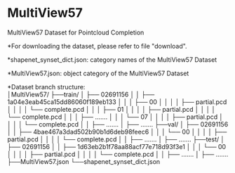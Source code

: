 # MultiView57
MultiView57 Dataset for Pointcloud Completion

*For downloading the dataset, please refer to file "download".

*shapenet_synset_dict.json: category names of the MultiView57 Dataset

*MultiView57.json: object category of the MultiView57 Dataset 

*Dataset branch structure:  
│MultiView57/
├──train/
│  ├── 02691156
│  │   ├── 1a04e3eab45ca15dd86060f189eb133
│  │   │   ├── 00
│  │   │   │   ├── partial.pcd
│  │   │   │   └── complete.pcd
│  │   │   ├── 01
│  │   │   │   ├── partial.pcd
│  │   │   │   └── complete.pcd
│  │   │   ├── .......
│  │   │   └── 07
│  │   │   │   ├── partial.pcd
│  │   │   │   └── complete.pcd
│  │   ├── .......
│  ├── .......
├──val/
│  ├── 02691156
│  │   ├── 4bae467a3dad502b90b1d6deb98feec6
│  │   │   └── 00
│  │   │   │   ├── partial.pcd
│  │   │   │   └── complete.pcd
│  │   ├── .......
│  ├── .......
├──test/
│  ├── 02691156
│  │   ├── 1d63eb2b1f78aa88acf77e718d93f3e1
│  │   │   └── 00
│  │   │   │   ├── partial.pcd
│  │   │   │   └── complete.pcd
│  │   ├── .......
│  ├── .......
├──MultiView57.json
└──shapenet_synset_dict.json
